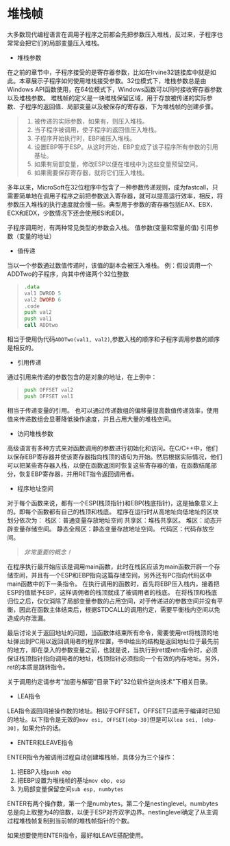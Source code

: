 # 堆栈帧

大多数现代编程语言在调用子程序之前都会先把参数压入堆栈，反过来，子程序也常常会把它们的局部变量压入堆栈。

* 堆栈参数

在之前的章节中，子程序接受的是寄存器参数，比如在Irvine32链接库中就是如此。本章展示子程序如何使用堆栈接受参数。32位模式下，堆栈参数总是由Windows API函数使用，在64位模式下，Windows函数可以同时接收寄存器参数以及堆栈参数。
堆栈帧的定义是一块堆栈保留区域，用于存放被传递的实际参数、子程序的返回值、局部变量以及被保存的寄存器，下为堆栈帧的创建步骤。

> 1. 被传递的实际参数，如果有，则压入堆栈。
> 2. 当子程序被调用，使子程序的返回值压入堆栈。
> 3. 子程序开始执行时，EBP被压入堆栈。
> 4. 设置EBP等于ESP。从这时开始，EBP变成了该子程序所有参数的引用基址。
> 5. 如果有局部变量，修改ESP以便在堆栈中为这些变量预留空间。
> 6. 如果需要保存寄存器，就将它们压入堆栈。

多年以来，MicroSoft在32位程序中包含了一种参数传递规则，成为fastcall，只需要简单地在调用子程序之前把参数送入寄存器，就可以提高运行效率，相反，将参数压入堆栈的执行速度就会慢一些。典型用于参数的寄存器包括EAX、EBX、ECX和EDX，少数情况下还会使用ESI和EDI。

子程序调用时，有两种常见类型的参数会入栈。
值参数(变量和常量的值)
引用参数（变量的地址）

* 值传递

当以一个参数通过数值传递时，该值的副本会被压入堆栈。
例：假设调用一个ADDTwo的子程序，向其中传递两个32位整数

> ```asm
> .data
> val1 DWROD 5
> val2 DWORD 6
> .code
> push val2
> push val1
> call ADDtwo
> ```

相当于使用伪代码`ADDTwo(val1, val2)`,参数入栈的顺序和子程序调用参数的顺序是相反的。

* 引用传递

通过引用来传递的参数包含的是对象的地址，在上例中：

> ```asm
> push OFFSET val2
> push OFFSET val1
> ```

相当于传递变量的引用。
也可以通过传递数组的偏移量提高数值传递效率，使用值来传递数组会显著降低操作速度，并且占用大量的堆栈空间。

* 访问堆栈参数

高级语言有多种方式来对函数调用的参数进行初始化和访问。在C/C++中，他们以保存EBP寄存器并使该寄存器指向栈顶的语句为开始。然后根据实际情况，他们可以把某些寄存器入栈，以便在函数返回时恢复这些寄存器的值，在函数结尾部分，恢复EBP寄存器，并用RET指令返回调用者。

* 程序地址空间

对于每个函数来说，都有一个ESP(栈顶指针)和EBP(栈底指针)，这是抽象意义上的。即每个函数都有自己的栈顶和栈底。
程序在运行时从高地址向低地址的区块划分依次为：
栈区：普通变量存放地址空间
共享区：堆栈共享区。
堆区：动态开辟变量存储空间。
静态全局区：静态变量存放地址空间。
代码区：代码存放空间。
> _非常重要的概念！_  

在程序执行最开始应该是调用main函数，此时在栈区应该为main函数开辟一个存储空间，并且有一个ESP和EBP指向这篇存储空间，另外还有PC指向代码区中main函数中的下一条指令。
在执行调用的函数时，首先将EBP压入栈内，接着把ESP的值赋予EBP，这样调佣者的栈顶就成了被调用者的栈底。
在将栈顶和栈底归位之后，仅仅消除了局部变量参数的占用空间，对于传递进的参数空间并没有平衡，因此在函数主体结束后，根据STDCALL的调用约定，需要平衡栈内空间以免造成内存泄漏。

最后讨论关于返回地址的问题，当函数体结束所有命令，需要使用ret将栈顶的地址弹出到PC用以返回调用者的程序位置，书中给出的结构是返回地址位于最先前的地方，即在录入的参数变量之前，也就是说，当执行到ret或retn指令时，必须保证栈顶指针指向调用者的地址，栈顶指针必须指向一个有效的内存地址。另外，ret的本质是跳转指令。

关于调用约定请参考"加密与解密"目录下的"32位软件逆向技术"下相关目录。

* LEA指令

LEA指令返回间接操作数的地址。相较于OFFSET，OFFSET只适用于编译时已知的地址。以下指令是无效的`mov esi, OFFSET[ebp-30]`但是可以`lea sei, [ebp-30]`，如果允许的话。

* ENTER和LEAVE指令

ENTER指令为被调用过程自动创建堆栈帧，具体分为三个操作：

1. 把EBP入栈`push ebp`
2. 把EBP设置为堆栈帧的基址`mov ebp, esp`
3. 为局部变量保留空间`sub esp, numbytes`

ENTER有两个操作数，第一个是numbytes，第二个是nestinglevel。numbytes总是向上取整为4的倍数，以便于ESP对齐双字边界。nestinglevel确定了从主调过程堆栈帧复制到当前帧的堆栈帧指针的个数。

如果想要使用ENTER指令，最好和LEAVE搭配使用。